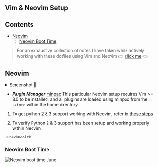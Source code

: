 <a href="vim-neovim-setup"></a>

## Vim & Neovim Setup

<a href="contents"></a>

## Contents
- [Neovim](#neovim)
  - [Neovim Boot Time](#neovim-boot-time)

> For an exhaustive collection of notes I have taken while actively working with these dotfiles using Vim and Neovim 👉 [click me](https://github.com/ipatch/dotfiles/wiki/vim-neovim-Notes) 👈

<a href="neovim"></a>

## Neovim

<details>
<summary>Screenshot 📸</summary>
<img src="https://raw.githubusercontent.com/wiki/ipatch/dotfiles/lib/Neovim-2018-april-late.png" alt="nvim-screenshot">
</details>

- ___Plugin Manager___ [minpac](https://github.com/k-takataminpac) This particular Neovim setup requires Vim >= 8.0 to be installed, and all plugins are loaded using minpac from the `.vimrc` within the home directory.

1. To get python 2 & 3 support working with Neovim, refer to [these steps](https://github.com/ipatch/dotfiles/wiki/Neovim-Vim-Notes#python-support-setting-up-python-23)

2. To verify Python 2 & 3 support has been setup and working properly within Neovim

```vim
:CheckHealth
```

<a href="neovim-boot-time"></a>

### Neovim Boot Time

![Neovim boot time June](https://imgur.com/a/8uxl0nu)
